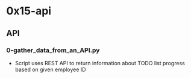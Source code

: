 # 0x15-api

## API
### 0-gather_data_from_an_API.py
* Script uses REST API to return information about TODO list progress based on given employee ID
